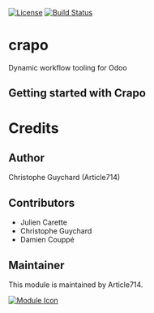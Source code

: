 [![License](https://img.shields.io/badge/licence-AGPL--3-blue.svg)](http://www.gnu.org/licenses/agpl-3.0-standalone.html)
[![Build Status](https://travis-ci.com/article714/crapo.svg?branch=12.0)](https://travis-ci.com/article714/crapo)


# crapo

Dynamic workflow tooling for Odoo


## Getting started with Crapo


# Credits

## Author

Christophe Guychard (Article714)

## Contributors

* Julien Carette
* Christophe Guychard
* Damien Couppé

## Maintainer

This module is maintained by Article714.

[![Module Icon](<https://article714.org/branding/>)](https://www.article714.org)
